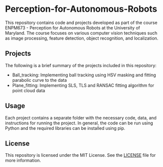 # Perception-for-Autonomous-Robots

This repository contains code and projects developed as part of the course ENPM673 - Perception for Autonomous Robots at the University of Maryland. The course focuses on various computer vision techniques such as image processing, feature detection, object recognition, and localization.

## Projects
The following is a brief summary of the projects included in this repository:

- Ball_tracking: Implementing ball tracking using HSV masking and fitting parabolic curve to the data
- Plane_fitting: Implementing SLS, TLS and RANSAC fitting algorithm for point cloud data

## Usage
Each project contains a separate folder with the necessary code, data, and instructions for running the project. In general, the code can be run using Python and the required libraries can be installed using pip.

<Credits>
<The projects in this repository were developed by the following individuals:>

## License
This repository is licensed under the MIT License. See the [LICENSE](https://choosealicense.com/licenses/mit/) file for more information.

